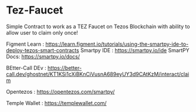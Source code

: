 # Tez-Faucet

Simple Contract to work as a TEZ Faucet on Tezos Blockchain with ability to allow user to claim only once!

Figment Learn : https://learn.figment.io/tutorials/using-the-smartpy-ide-to-deploy-tezos-smart-contracts
Smartpy IDE : https://smartpy.io/ide
SmartPY Docs: https://smartpy.io/docs/

BEtter-Call DEv : https://better-call.dev/ghostnet/KT1KSi1cXiBKnCiVusnA689eyUY3d9CAtKzM/interact/claim

Opentezos : https://opentezos.com/smartpy/

Temple Wallet :  https://templewallet.com/
